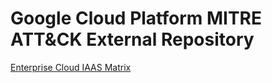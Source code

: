 # Google Cloud Platform MITRE ATT&CK External Repository

[Enterprise Cloud IAAS Matrix](https://attack.mitre.org/matrices/enterprise/cloud/iaas/)


